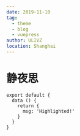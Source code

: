 ```yaml
---
date: 2019-11-10
tag: 
  - theme
  - blog
  - vuepress
author: ULIVZ
location: Shanghai  
---
```


# 静夜思

``` js{4}
export default {
  data () {
    return {
      msg: 'Highlighted!'
    }
  }
}
```